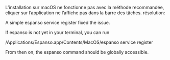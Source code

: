 L’installation sur macOS ne fonctionne pas avec la méthode recommandée, cliquer sur l’application ne l’affiche pas dans la barre des tâches.
résolution:

A simple espanso service register fixed the issue.

If espanso is not yet in your terminal, you can run

/Applications/Espanso.app/Contents/MacOS/espanso service register

From then on, the espanso command should be globally accessible.
